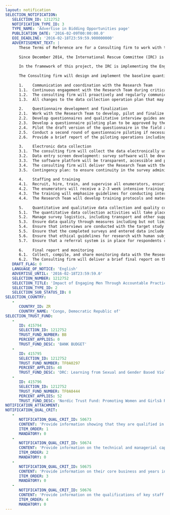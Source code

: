 ```yaml
---
layout: notification
SELECTION_NOTIFICATION: 
   SELECTION_ID: 1212752
   NOTIFICATION_TYPE_ID: 3
   TYPE_NAME: 'Advertise in Bidding Opportunities page'
   PUBLICATION_DATE: '2016-02-09T00:00:00.0'
   EOI_DEADLINE: '2016-02-18T23:59:59.900000000'
   ADVERTISEMENT_TEXT: |
      These Terms of Reference are for a Consulting firm to work with the World Bank (WB) on an impact evaluation of the Engaging Men through Accountable Practice (EMAP) project in North and South Kivu. This TOR is for the data collection activities during the first 12 months of the impact evaluation. Based on the Consulting firms phase-1 performance, this contract may be extended to include work on phase-2 activities (e.g. endline survey). 
      
      Since December 2014, the International Rescue Committee (IRC) is implementing a project supported by the World Bank (SPF Grant No. TF018380) that aims to improve the provision of services that promote treatment and prevention of sexual and gender-based violence (SGBV) in North and South Kivu in the DRC. 
      
      In the framework of this project, the IRC is implementing the Engaging Men through Accountable Practice (EMAP) approach designed to target both men and women and empower men as agents of change. Given the need to generate evidence of scalable and cost-effective strategies to engage men in the fight against SGBV and change behaviors, the implementation of EMAP provides an excellent opportunity to conduct a rigorous impact evaluation. 
      
      The Consulting firm will design and implement the baseline quantitative data collection among 3000 respondents and the qualitative data collection according to the sampling plan provided by the Research Team. The responsibilities of the Consulting firm, include but are not limited to the following tasks:
      
      1.	Communication and coordination with the Research Team
      1.1.	Continuous engagement with the Research Team during critical activity periods, including the listing, baseline, and intervention launch, to ensure key decisions are in-line with the study design and that progress occurs on a reasonable timeline.
      1.2.	The consulting firm will proactively and regularly communicate any and all concerns, questions, problems and decisions to the Research Team. 
      1.3.	All changes to the data collection operation plan that may impact the design of the study will be submitted to the Research Teams for discussion and decision. 
      
      2.	Questionnaire development and finalization 
      2.1.	Work with the Research Team to develop, pilot and finalize the baseline survey questionnaire.
      2.2.	Develop questionnaires and qualitative interview guides and other tools, including translation in the relevant local languages of survey tools and transcriptions of qualitative interviews. 
      2.3.	Develop a questionnaire piloting plan to be approved by the Research Team.
      2.4.	Pilot the draft version of the questionnaire in the field and provide feedback to the Research Team for revision of the survey instrument.
      2.5.	Conduct a second round of questionnaire piloting if necessary. 
      2.6.	Provide a brief report of the piloting operations including the following information: number of respondents, problems encountered, questions misunderstood, duration of interview, and any other information that may be relevant for revising the instrument or future data collection operations. 
      
      3.	Electronic data collection
      3.1.	The consulting firm will collect the data electronically using tablets. 
      3.2.	Data entry screen development: survey software will be developed in order to be uploaded on tablets for data collection.
      3.3.	The software platform will be transparent, accessible and programmable by the Research Team. 
      3.4.	The consulting firm will deliver the Research Team with the raw electronic data on a weekly basis, after data consistency and quality checks have been carried out, starting two weeks after the beginning of field operations.
      3.5.	Contingency plan: to ensure continuity in the survey administration in case of failure of electronic data collection, the consulting firm will provide the enumerators with a sufficient number of paper questionnaires in the appropriate local language. All paper-based data will be double-entered and merged with electronically collected data. An indicator variable will be introduced in the dataset. 
      
      4.	Staffing and training 
      4.1.	Recruit, hire, train, and supervise all enumerators, ensuring that the survey questionnaire is administered accurately and consistently across all respondents, and that survey costs stay within the agreed upon budget. 
      4.2.	The enumerators will receive a 2-3 week intensive training in collaboration with the Research Team.
      4.3.	The training will emphasize guidelines for conducting interviews among potential survivors of SGBV, ensuring that all enumerators, supervisors and data managers are adequately trained to respect the rights of study subjects, including confidentiality and consent, and to avoid any risk of re-traumatization of survivors. All data collection staff will be trained to ensure that any survivors reporting an incident are immediately referred to receive appropriate support and services.
      4.4.	The Research Team will develop training protocols and material for data collection and will lead the training. The Consulting firm will provide in-country support to the Research Team, including HR and logistical arrangements (venue, materials, catering).
      
      5.	Quantitative and qualitative data collection and quality control 
      5.1.	The quantitative data collection activities will take place after the baseline training, over a period of 4 months, from January to April 2016. The quantitative data collection will be completed before the Mens Discussion Groups begin.
      5.2.	Manage survey logistics, including transport and other support to data collection staff, supply of materials, and other required goods and services (vehicles, permits, equipment procurement).
      5.3.	Ensure data quality through measures including but not limited to back-checking survey data; monitoring the consistency and quality of data coming in from survey enumerators on a daily basis; reviewing questionnaires to ensure accuracy and minimize the number of missing values; and compiling routine reports on data collection progress.
      5.4.	Ensure that interviews are conducted with the target study participants by verifying respondents identity prior to surveying them.
      5.5.	Ensure that the completed surveys and entered data include adequately and sufficient information to identify respondents to be re-interviewed at endline in order to minimize respondent attrition. 
      5.6.	Ensure that ethical guidelines for research with human subjects are followed, including developing and following informed consent procedures for each survey respondent, conducting individual interviews that are private, and protecting the privacy of respondents data.  
      5.7.	Ensure that a referral system is in place for respondents reporting an incident and that survivors are immediately referred by the data collection staff to receive appropriate support and services.
      
      6.	Final report and monitoring
      6.1.	Collect, compile, and share monitoring data with the Research Team on the study sites, including any inconsistencies between the agreed upon plans and day-to-day implementation. 
      6.2.	The Consulting firm will deliver a brief final report on the implementation of the survey including the operational summary, the number of successful interviews relative to the plan, non-response cases and reasons, dates of survey, problems related to field operations, software, survey instrument, results of unannounced quality control checks, overall quality of the data, and recommendations for future rounds of the survey.
   DRAFT_FLAG: 0
   LANGUAGE_OF_NOTICE: 'English'
   ADVERTISE_UNTIL: '2016-02-18T23:59:59.0'
   SELECTION_NUMBER: 1212752
   SELECTION_TITLE: 'Impact of Engaging Men Through Accountable Practice'
   SELECTION_TYPE_ID: 2
   SELECTION_SUB_STATUS_ID: 8
SELECTION_COUNTRY: 
   - 
      COUNTRY_ID: ZR
      COUNTRY_NAME: 'Congo, Democratic Republic of'
SELECTION_TRUST_FUND: 
   - 
      ID: 415794
      SELECTION_ID: 1212752
      TRUST_FUND_NUMBER: BB
      PERCENT_APPLIES: 0
      TRUST_FUND_DESC: 'BANK BUDGET'
   - 
      ID: 415795
      SELECTION_ID: 1212752
      TRUST_FUND_NUMBER: TF0A0297
      PERCENT_APPLIES: 48
      TRUST_FUND_DESC: 'DRC: Learning from Sexual and Gender Based Violence Prevention Pilot'
   - 
      ID: 415796
      SELECTION_ID: 1212752
      TRUST_FUND_NUMBER: TF0A0444
      PERCENT_APPLIES: 52
      TRUST_FUND_DESC: 'Nordic Trust Fund: Promoting Women and Girlsâ Rights: Collecting Evidence on What Works to Prevent Sexual and Gender Based Violence'
NOTIFICATION_ATTACHMENT: 
NOTIFICATION_QUAL_CRIT: 
   - 
      NOTIFICATION_QUAL_CRIT_ID: 50673
      CONTENT: 'Provide information showing that they are qualified in the field of the assignment.'
      ITEM_ORDER: 1
      MANDATORY: 0
   - 
      NOTIFICATION_QUAL_CRIT_ID: 50674
      CONTENT: 'Provide information on the technical and managerial capabilities of the firm.'
      ITEM_ORDER: 2
      MANDATORY: 0
   - 
      NOTIFICATION_QUAL_CRIT_ID: 50675
      CONTENT: 'Provide information on their core business and years in business.'
      ITEM_ORDER: 3
      MANDATORY: 0
   - 
      NOTIFICATION_QUAL_CRIT_ID: 50676
      CONTENT: 'Provide information on the qualifications of key staff.'
      ITEM_ORDER: 4
      MANDATORY: 0
---
```


